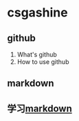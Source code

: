 # csgashine
## github
1. What's github
2. How to use github

## markdown
学习[markdown](https://guides.github.com/features/mastering-markdown)
-----
